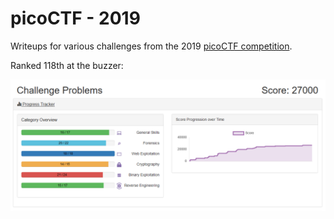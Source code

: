 # picoCTF - 2019

Writeups for various challenges from the 2019 [picoCTF competition](https://2019game.picoctf.com/).

Ranked 118th at the buzzer:

![Profile](images/Profile.png)